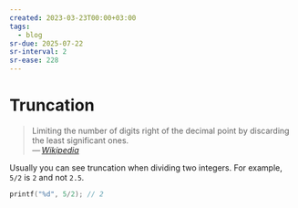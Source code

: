 ```yaml
---
created: 2023-03-23T00:00+03:00
tags:
  - blog
sr-due: 2025-07-22
sr-interval: 2
sr-ease: 228
---
```


# Truncation

> Limiting the number of digits right of the decimal point by discarding the
> least significant ones.\
> — <cite>[Wikipedia](https://en.wikipedia.org/wiki/Truncation)</cite>

Usually you can see truncation when dividing two integers. For example, `5/2` is
`2` and not `2.5`.

```c
printf("%d", 5/2); // 2
```
